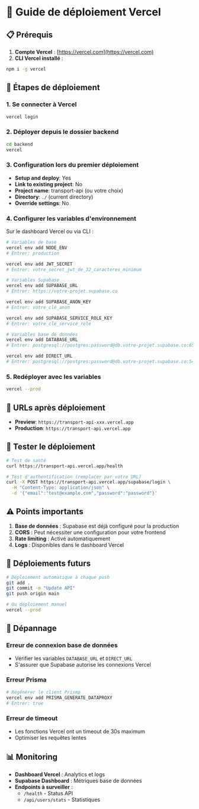 # 🚀 Guide de déploiement Vercel

## 📋 Prérequis

1. **Compte Vercel** : [https://vercel.com](https://vercel.com)
2. **CLI Vercel installé** :
```bash
npm i -g vercel
```

## 🔧 Étapes de déploiement

### 1. Se connecter à Vercel
```bash
vercel login
```

### 2. Déployer depuis le dossier backend
```bash
cd backend
vercel
```

### 3. Configuration lors du premier déploiement
- **Setup and deploy**: Yes
- **Link to existing project**: No
- **Project name**: transport-api (ou votre choix)
- **Directory**: `./` (current directory)
- **Override settings**: No

### 4. Configurer les variables d'environnement
Sur le dashboard Vercel ou via CLI :

```bash
# Variables de base
vercel env add NODE_ENV
# Entrer: production

vercel env add JWT_SECRET
# Entrer: votre_secret_jwt_de_32_caracteres_minimum

# Variables Supabase
vercel env add SUPABASE_URL
# Entrer: https://votre-projet.supabase.co

vercel env add SUPABASE_ANON_KEY
# Entrer: votre_clé_anon

vercel env add SUPABASE_SERVICE_ROLE_KEY
# Entrer: votre_clé_service_role

# Variables base de données
vercel env add DATABASE_URL
# Entrer: postgresql://postgres:password@db.votre-projet.supabase.co:6543/postgres?pgbouncer=true&connection_limit=1&pool_timeout=60&sslmode=require

vercel env add DIRECT_URL
# Entrer: postgresql://postgres:password@db.votre-projet.supabase.co:5432/postgres?sslmode=require
```

### 5. Redéployer avec les variables
```bash
vercel --prod
```

## 🔗 URLs après déploiement

- **Preview**: `https://transport-api-xxx.vercel.app`
- **Production**: `https://transport-api.vercel.app`

## 🧪 Tester le déploiement

```bash
# Test de santé
curl https://transport-api.vercel.app/health

# Test d'authentification (remplacer par votre URL)
curl -X POST https://transport-api.vercel.app/supabase/login \
  -H "Content-Type: application/json" \
  -d '{"email":"test@example.com","password":"password"}'
```

## ⚠️ Points importants

1. **Base de données** : Supabase est déjà configuré pour la production
2. **CORS** : Peut nécessiter une configuration pour votre frontend
3. **Rate limiting** : Activé automatiquement
4. **Logs** : Disponibles dans le dashboard Vercel

## 🔄 Déploiements futurs

```bash
# Déploiement automatique à chaque push
git add .
git commit -m "Update API"
git push origin main

# Ou déploiement manuel
vercel --prod
```

## 🐛 Dépannage

### Erreur de connexion base de données
- Vérifier les variables `DATABASE_URL` et `DIRECT_URL`
- S'assurer que Supabase autorise les connexions Vercel

### Erreur Prisma
```bash
# Régénérer le client Prisma
vercel env add PRISMA_GENERATE_DATAPROXY
# Entrer: true
```

### Erreur de timeout
- Les fonctions Vercel ont un timeout de 30s maximum
- Optimiser les requêtes lentes

## 📊 Monitoring

- **Dashboard Vercel** : Analytics et logs
- **Supabase Dashboard** : Métriques base de données
- **Endpoints à surveiller** :
  - `/health` - Status API
  - `/api/users/stats` - Statistiques
